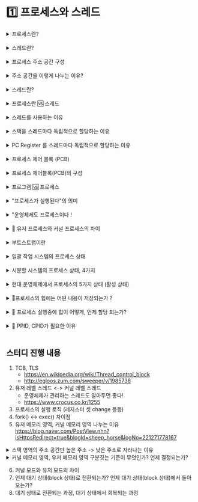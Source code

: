 # 1️⃣ 프로세스와 스레드

<details>
<summary>프로세스란?</summary>
<div markdown="1">

프로세스는 실행 중인 프로그램으로 디스크로부터 메모리에 적재되어 CPU 의 할당을 받을 수 있는 것을 말한다. 
운영체제로부터 주소 공간, 파일, 메모리 등을 할당받으며 이것들을 총칭하여 프로세스라고 한다. 
구체적으로 살펴보면 프로세스는 함수의 매개변수, 복귀 주소와 로컬 변수와 같은 임시 자료를 갖는 프로세스 스택과 전역 변수들을 수록하는 데이터 섹션을 포함한다. 또한 프로세스는 프로세스 실행 중에 동적으로 할당되는 메모리인 힙을 포함한다.

</div>
</details>

<br/>

<details>
<summary>스레드란?</summary>
<div markdown="1">

- 프로세스 내에 존재하는 실행단위
- 테스크라고도 불림

</div>
</details>

<br/>

<details>
<summary>프로세스 주소 공간 구성</summary>
<div markdown="1">

Code : 코드 자체를 구성하는 메모리 영역(프로그램 명령)

Data : 전역변수, 정적변수, 배열 등

초기화 된 데이터는 data 영역에 저장  
초기화 되지 않은 데이터는 bss 영역에 저장  
Heap : 동적 할당 시 사용 (new(), malloc() 등)
Stack : 지역변수, 매개변수, 리턴 값 (임시 메모리 영역)

</div>
</details>

<br/>

<details>
<summary>주소 공간을 이렇게 나누는 이유?</summary>
<div markdown="1"> 

공통된 부분은 최대한 공유하여 컴퓨터 시스템 리소스(메모리) 절약하기 위해
동일한 프로그램이라면 코드와 데이터는 메모리에 한번만 할당되어 존재해도 충분하다, 이것을 공유하여 사용함으로써 시스템 리소스를 절약하기 위함이다.

</div>
</details>

<br/>

<details>
<summary>스레드란?</summary>
<div markdown="1">

- 프로세스 내에 존재하는 실행단위
- 테스크라고도 불림

</div>
</details>

<br/>

<details>
<summary>프로세스란 🆚 스레드</summary>
<div markdown="1">
가장 큰 차이점: 프로세스 주소공간 공유여부‼️
프로세스는 독립적인 프로세스 주소 공간을 갖고, 동일한 프로세스 내에 존재하는 스레드들은 프로세스의 주소 공간을 공유한다.

스레드가 다른 스레드와 공유하는 것
- 코드 영역
- 데이터 영역
- 운영체제 자원

단, 프로세스의 주소 공간 중에서도 독립적으로 갖는 것이 존재
- 스택 영역
- CPU register set (Program Counter 포함)

</div>
</details>

<br/>

<details>
<summary>스레드를 사용하는 이유</summary>
<div markdown="1"> 

= 멀티 스레드 사용 이유와 동일하다.  
간단 요약: 멀티태스킹의 낭비 요소를 제거하기 위해 사용한다. 

</div>
</details>

<br/>

<details>
<summary>스택을 스레드마다 독립적으로 할당하는 이유</summary>
<div markdown="1">

스택은 함수 호출 시 전달되는 인자, 되돌아갈 주소값 및 함수 내에서 선언하는 변수 등을 저장하기 위해 사용되는 메모리 공간이므로 스택 메모리 공간이 독립적이라는 것은 독립적인 함수 호출이 가능하다는 것이고 이는 독립적인 실행 흐름이 추가되는 것이다. 따라서 스레드의 정의에 따라 독립적인 실행 흐름을 추가하기 위한 최소 조건으로 독립된 스택을 할당한다.

</div>
</details>

<br/>

<details>
<summary>PC Register 를 스레드마다 독립적으로 할당하는 이유</summary>
<div markdown="1">

PC 값은 스레드가 명령어의 어디까지 수행하였는지를 나타나게 된다. 스레드는 CPU 를 할당받았다가 스케줄러에 의해 다시 선점당한다. 그렇기 때문에 명령어가 연속적으로 수행되지 못하고 어느 부분까지 수행했는지 기억할 필요가 있다. 따라서 PC 레지스터를 독립적으로 할당한다.

</div>
</details>

<br/>

<details>
<summary>프로세스 제어 블록 (PCB)</summary>
<div markdown="1">

- 프로세스의 작업지시서이다
- 운영체제가 해당 프로세스를 위해 관리하는 데이터 구조, 운영체제 영역에 만들어짐
- 프로세스가 종료되면 프로세스와 프로세스 제어블록 제거
- 프로그램이 프로세스가 되었다는 것은 운영체제로부터 프로세스 제어블록을 받았다는 의미이다

</div>
</details>

<br/>

<details>
<summary>프로세스 제어블록(PCB)의 구성</summary>
<div markdown="1">

- 프로세스 구분자 (PID)
  - 여러 프로세스를 구분하는 아이디
- 메모리 관련 정보
  - 프로세스가 올라간(실행중인) 메모리의 위치 정보
    - 경계 레지스터
    - 한계 레지스터
- 각종 중간값 (상태 저장값)
  - 시분할 시스템과 연관지어 생각할 것 → 상태 저장이 필요함
  - 프로그램 카운터 레지스터
    - 다음에 작업해야할 코드의 위치

</div>
</details>

<br/>

<details>
<summary>프로그램 🆚 프로세스 </summary>
<div markdown="1">

- 프로그램은 저장장치에 저장된 정적인 상태
- 프로세스는 실행을 위해 메모리에 올려온 동적인 상태

</div>
</details>

<br/>

<details>
<summary>"프로세스가 실행된다"의 의미</summary>
<div markdown="1">

1. 운영체제가 저장장치에 저장된 프로그램을 메모리의 적당한 위치로 가져온다
2. 프로세스 제어블록을 생성한다.

</div>
</details>

<br/>

<details>
<summary>"운영체제도 프로세스이다 !</summary>
<div markdown="1">

- 운영체제도 프로그램이고, 프로세스이다.
- 컴퓨터 입장에선 유저 프로세스와 커널 프로세스로 구분된다.
- 일반 사용자 (일반 프로그램) → 유저 프로세스 실행
  - **운영체제**가 일반 프로그램을 메모리에 올림
  - 일반 사용자의 유저 프로세스 (user process)
- 운영체제 (운영체제 프로그램)
  - **부트스트랩**이 운영체제 프로그램을 메모리에 올림 → 커널 프로세스 실행
  - 운영체제의 커널 프로세스 (kernel process)

</div>
</details>

<br/>

<details>
<summary>🚧 유저 프로세스와 커널 프로세스의 차이</summary>
<div markdown="1">

- 일반 사용자 (일반 프로그램) → 유저 프로세스 실행
  - **운영체제**가 일반 프로그램을 메모리에 올림
  - 일반 사용자의 유저 프로세스 (user process)
  - 유저 메모리 영역만 접근 가능
  - 시스템에 제한된 접근만 가능
- 운영체제 (운영체제 프로그램)
  - **부트스트랩**이 운영체제 프로그램을 메모리에 올림 → 커널 프로세스 실행
  - 운영체제의 커널 프로세스 (kernel process)
  - 모든 메모리 영역 (유저 메모리 영역 + 커널 메모리 영역)
  - 모든 명령어 실행 가능

</div>
</details>

<br/>

<details>
<summary> 부트스트랩이란</summary>
<div markdown="1">

운영체제를 실행할 때 필요한 초기화 작업을 수행하고, 최종적으로 운영체제를 메모리에 로딩하여 실행시키는 프로그램

- 출처
https://www.techopedia.com/definition/3328/bootstrap#:~:text=A%20bootstrap%20is%20the%20program,program%20such%20as%20the%20OS

</div>
</details>

<br/>

<details>
<summary>일괄 작업 시스템의 프로세스 상태</summary>
<div markdown="1">

- 생성 상태 → 실행 상태 → 완료 상태

</div>
</details>

<br/>

<details>
<summary>시분할 시스템의 프로세스 상태, 4가지</summary>
<div markdown="1">

- 생성 상태
  - 프로세스가 메모리에 올라와 실행 준비를 완료한 상태
  - 운체가 프로세스 제어블록을 생성하는 상태 (생성 상태가 끝나면 PCB 존재)
- 준비 상태
  - 생성된 프로세스가 CPU를 얻을 때까지 기다리는 상태
- 실행 상태
  - 준비 상태인 프로세스가 CPU를 얻어 실제 작업을 수행하는 상태
    - CPU를 얻는다 (디스패치)
  - 주어진 시간동안 작업이 완료되지 못했다면, 준비 상태로 돌아가 차례를 기다림 (타임아웃, 클록으로 부터 인터럽트를 받고 타임아웃됨)
- 완료 상태
  - 실행 상태의 프로세스가 주어진 시간(타임 슬라이스, 타임 퀀텀)동안 작업을 마쳐, 프로세스 제어블록이 사라진 상태 (완료 상태가 시작되었다면 PCB 제거된 상태)

</div>
</details>

<br/>

<details>
<summary> 현대 운영체제에서 프로세스의 5가지 상태 (활성 상태)</summary>
<div markdown="1">

- 현대의 복잡성을 대비하기 위해 **프로세스의 4가지 상태**에서 발전함
- 생성 상태
- 준비 상태
- 실행 상태
- **대기 상태**
- 완료 상태

</div>
</details>

<br/>

<details>
<summary>🚧프로세스의 힙에는 어떤 내용이 저장되는가 ?</summary>
<div markdown="1">
</div>
</details>

<br/>

<details>
<summary>🚧 프로세스 실행중에 힙이 어떻게, 언제 할당 되는가?  </summary>
<div markdown="1">


</div>
</details>

<br/>

<details>
<summary>🚧 PPID, CPID가 필요한 이유</summary>
<div markdown="1">
</div>
</details>

<br/>

## 스터디 진행 내용
1. TCB, TLS
   - https://en.wikipedia.org/wiki/Thread_control_block
   - http://egloos.zum.com/sweeper/v/1985738
2. 유저 레벨 스레드 <-> 커널 레벨 스레드 
   - 운영체제가 관리하는 스레드도 알아두면 좋다!
   - https://www.crocus.co.kr/1255
3. 프로세스의 실행 로직 (레지스터 셋 change 등등)
4. fork() <-> exec() 차이점
5. 유저 메모리 영역, 커널 메모리 영역 나누는 이유  
https://blog.naver.com/PostView.nhn?isHttpsRedirect=true&blogId=sheep_horse&logNo=221271778167


<details>
<summary>스택 영역의 주소 공간만 높은 주소 -> 낮은 주소로 자라나는 이유</summary>
<div markdown="1">

스택영역은 다른 영역들과 달리 높은 주소에서 낮은 주소로 자라나는 형태를 가진다.

이러한 이유는 스택영역이 운영체제의 핵심인 커널영역을 침범할 수 없기 때문인데 이렇게 된다면 스택영역이 엄청나게 커지더라도 커널영역을 침범하지 않게 된다.

다른 이유는 스택영역과(높은 주소에서 낮은 주소로) 힙영역(낮은 주소에서 높은 주소로)이 공간을 공유하면서 사용하게 되면 공간을 효율적으로 사용할 수 있기 때문이다.(위 그림을 보면 쉽게 이해할 수 있을 것이다.)

스택영역은 후입선출, LIFO(Last In First Out)구조를 가지는데 말 그대로 가장 마지막에 들어간 것이 가장 먼저 나오는 것을 의미한다.

예시를 들면 신문을 쌓아놓고 판매하는 곳이 있다면 구입해 가는 사람들은 맨 위에 있는 신문부터 가져가는 것과 같다.

스택영역은 PUSH와 POP 명령을 통해 작동하는데 PUSH란 스택영역에 데이터를 집어넣을 때 사용되며, POP은 스택영역에서 데이터를 꺼낼 때 사용된다.
출처: https://hdacker.tistory.com/6
</div>
</details>

<details>
<summary> 커널 메모리 영역, 유저 메모리 영역 구분짓는 기준이 무엇인가? 언제 결정되는가? </summary>
<div markdown="1">

http://egloos.zum.com/rousalome/v/9997899

</div>
</details>

6. 커널 모드와 유저 모드의 차이
7. 언제 대기 상태(block 상태)로 전환되는가? 언제 대기 상태(block 상태)에서 돌아오는가?
8. 대기 상태로 전환되는 과정, 대기 상태에서 회복되는 과정

